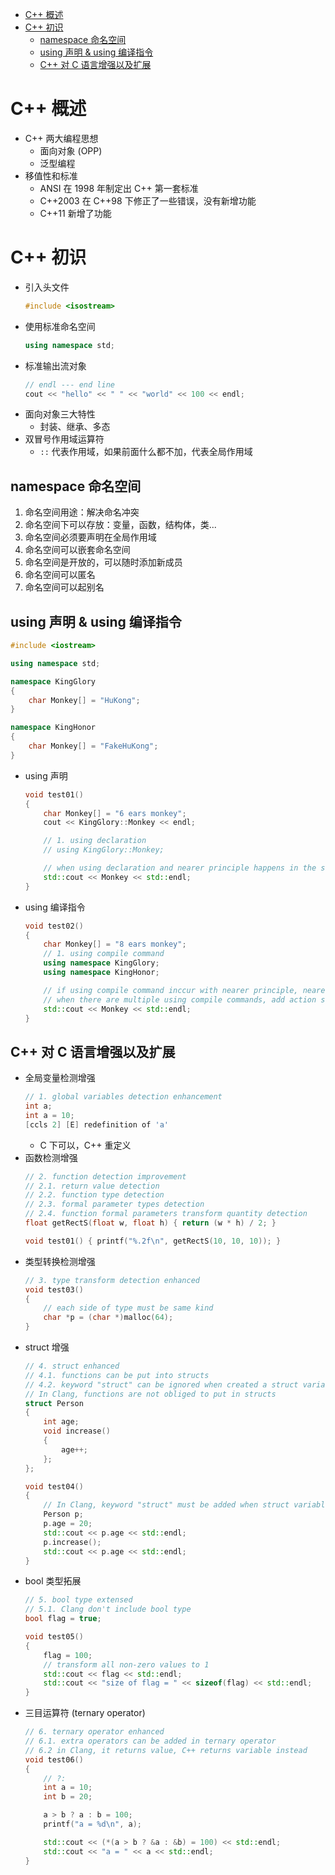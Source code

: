 <!-- vim-markdown-toc GFM -->

* [C++ 概述](#c-概述)
* [C++ 初识](#c-初识)
	* [namespace 命名空间](#namespace-命名空间)
	* [using 声明 & using 编译指令](#using-声明--using-编译指令)
	* [C++ 对 C 语言增强以及扩展](#c-对-c-语言增强以及扩展)

<!-- vim-markdown-toc -->
# C++ 概述
- C++ 两大编程思想
	- 面向对象 (OPP)
	- 泛型编程
- 移值性和标准
	- ANSI 在 1998 年制定出 C++ 第一套标准
	- C++2003 在 C++98 下修正了一些错误，没有新增功能
	- C++11 新增了功能
# C++ 初识
- 引入头文件
	```cpp
	#include <isostream>
	```
- 使用标准命名空间
	```cpp
	using namespace std;
	```
- 标准输出流对象
	```cpp
	// endl --- end line
	cout << "hello" << " " << "world" << 100 << endl;
	```
- 面向对象三大特性
	- 封装、继承、多态
- 双冒号作用域运算符
	- `::` 代表作用域，如果前面什么都不加，代表全局作用域
## namespace 命名空间

1. 命名空间用途：解决命名冲突
2. 命名空间下可以存放：变量，函数，结构体，类...
3. 命名空间必须要声明在全局作用域
4. 命名空间可以嵌套命名空间
5. 命名空间是开放的，可以随时添加新成员
6. 命名空间可以匿名
7. 命名空间可以起别名
## using 声明 & using 编译指令

```cpp
#include <iostream>

using namespace std;

namespace KingGlory
{
	char Monkey[] = "HuKong";
}

namespace KingHonor
{
	char Monkey[] = "FakeHuKong";
}
```
- using 声明
	```cpp
	void test01()
	{
		char Monkey[] = "6 ears monkey";
		cout << KingGlory::Monkey << endl;

		// 1. using declaration
		// using KingGlory::Monkey;

		// when using declaration and nearer principle happens in the same time, error occurs
		std::cout << Monkey << std::endl;
	}
	```
- using 编译指令
	```cpp
	void test02()
	{
		char Monkey[] = "8 ears monkey";
		// 1. using compile command
		using namespace KingGlory;
		using namespace KingHonor;

		// if using compile command inccur with nearer principle, nearer principle has prior to another
		// when there are multiple using compile commands, add action scope to distinguish them are indispensable
		std::cout << Monkey << std::endl;
	}
	```
## C++ 对 C 语言增强以及扩展
- 全局变量检测增强
	```cpp
	// 1. global variables detection enhancement
	int a;
	int a = 10;
	[ccls 2] [E] redefinition of 'a'
	```
	- C 下可以，C++ 重定义
- 函数检测增强
	```cpp
	// 2. function detection improvement
	// 2.1. return value detection
	// 2.2. function type detection
	// 2.3. formal parameter types detection
	// 2.4. function formal parameters transform quantity detection
	float getRectS(float w, float h) { return (w * h) / 2; }

	void test01() { printf("%.2f\n", getRectS(10, 10, 10)); }
	```
- 类型转换检测增强
	```cpp
	// 3. type transform detection enhanced
	void test03()
	{
		// each side of type must be same kind
		char *p = (char *)malloc(64);
	}
	```
- struct 增强
	```cpp
	// 4. struct enhanced
	// 4.1. functions can be put into structs
	// 4.2. keyword "struct" can be ignored when created a struct variable
	// In Clang, functions are not obliged to put in structs
	struct Person
	{
		int age;
		void increase()
		{
			age++;
		};
	};

	void test04()
	{
		// In Clang, keyword "struct" must be added when struct variables are created
		Person p;
		p.age = 20;
		std::cout << p.age << std::endl;
		p.increase();
		std::cout << p.age << std::endl;
	}
	```
- bool 类型拓展
	```cpp
	// 5. bool type extensed
	// 5.1. Clang don't include bool type
	bool flag = true;

	void test05()
	{
		flag = 100;
		// transform all non-zero values to 1
		std::cout << flag << std::endl;
		std::cout << "size of flag = " << sizeof(flag) << std::endl;
	}
	```
- 三目运算符 (ternary operator)
	```cpp
	// 6. ternary operator enhanced
	// 6.1. extra operators can be added in ternary operator
	// 6.2 in Clang, it returns value, C++ returns variable instead
	void test06()
	{
		// ?:
		int a = 10;
		int b = 20;

		a > b ? a : b = 100;
		printf("a = %d\n", a);

		std::cout << (*(a > b ? &a : &b) = 100) << std::endl;
		std::cout << "a = " << a << std::endl;
	}
	```
